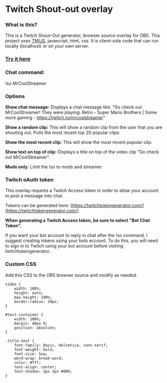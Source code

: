 # Twitch Shout-out overlay

### What is this?

This is a Twitch Shout-Out generator, browser source overlay for OBS. This project uses [TMIJS](https://tmijs.com/), javascript, html, css. It is client-side code that can run locally (localhost) or on your own server.

### [Try it here](https://twitch-shoutout.pages.dev/)

### Chat command:

!so MrCoolStreamer

### Options

**Show chat message:** Displays a chat message like: "Go check out MrCoolStreamer! They were playing: Retro - Super
Mario Brothers | Some more gaming - https://twitch.tv/mrcoolstreamer"

**Show a random clip:** This will show a random clip from the user that you are shouting out. Pulls the most recent top
20 popular clips.

**Show the most recent clip:** This will show the most recent popular clip.

**Show text on top of clip:** Displays a title on top of the video clip "Go check out MrCoolStreamer".

**Mods only:** Limit the !so to mods and streamer.

### Twitch oAuth token

This overlay requires a Twitch Access token in order to allow your account to post a message into chat.

Tokens can be generated here: [https://twitchtokengenerator.com/](https://twitchtokengenerator.com/)

**When generating a Twitch Access token, be sure to select "Bot Chat Token".**

If you want your bot account to reply in chat after the !so command, I suggest creating tokens using your bots account.
To do this, you will need to sign in to Twitch using your bot account before visiting twitchtokengenerator.

### Custom CSS

Add this CSS to the OBS browser source and modify as needed.

```
video {
    width: 100%;
    height: auto;
    max-height: 100%;
    border-radius: 10px;
}

#text-container {
    width: 100%;
    margin: 40px 0;
    position: absolute;
}

.title-text {
    font-family: Basic, Helvetica, sans-serif;
    font-weight: bold;
    font-size: 5vw;
    word-wrap: break-word;
    color: #fff;
    text-align: center;
    text-shadow: 2px 2px #000;
}
```